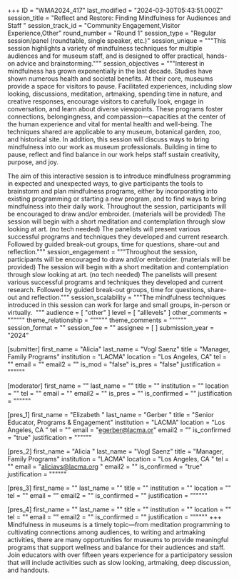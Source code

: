 +++
ID = "WMA2024_417"
last_modified = "2024-03-30T05:43:51.000Z"
session_title = "Reflect and Restore: Finding Mindfulness for Audiences and Staff "
session_track_id = "Community Engagement,Visitor Experience,Other"
round_number = "Round 1"
session_type = "Regular session/panel (roundtable, single speaker, etc.)"
session_unique = """This session highlights a variety of mindfulness techniques for multiple audiences and for museum staff, and is designed to offer practical, hands-on advice and brainstorming."""
session_objectives = """Interest in mindfulness has grown exponentially in the last decade. Studies have shown numerous health and societal benefits. At their core, museums provide a space for visitors to pause. Facilitated experiences, including slow looking, discussions, meditation, artmaking, spending time in nature, and creative responses, encourage visitors to carefully look, engage in conversation, and learn about diverse viewpoints. These programs foster connections, belongingness, and compassion—capacities at the center of the human experience and vital for mental health and well-being. The techniques shared are applicable to any museum, botanical garden, zoo, and historical site. In addition, this session will discuss ways to bring mindfulness into our work as museum professionals. Building in time to pause, reflect and find balance in our work helps staff sustain creativity, purpose, and joy. 

The aim of this interactive session is to introduce mindfulness programming in expected and unexpected ways, to give participants the tools to brainstorm and plan mindfulness programs, either by incorporating into existing programming or starting a new program, and to find ways to bring mindfulness into their daily work. 
Throughout the session, participants will be encouraged to draw and/or embroider. (materials will be provided) 
The session will begin with a short meditation and contemplation through slow looking at art. (no tech needed) 
The panelists will present various successful programs and techniques they developed and current research. Followed by guided break-out groups, time for questions, share-out and reflection."""
session_engagement = """Throughout the session, participants will be encouraged to draw and/or embroider. (materials will be provided) 
The session will begin with a short meditation and contemplation through slow looking at art. (no tech needed) 
The panelists will present various successful programs and techniques they developed and current research. Followed by guided break-out groups, time for questions, share-out and reflection."""
session_scalability = """The mindfulness techniques introduced in this session can work for large and small groups, in-person or virtually. 
"""
audience = [ "other" ]
level = [ "alllevels" ]
other_comments = """"""
theme_relationship = """"""
theme_comments = """"""
session_format = ""
session_fee = ""
assignee = [  ]
submission_year = "2024"

[submitter]
first_name = "Alicia"
last_name = "Vogl Saenz"
title = "Manager, Family Programs"
institution = "LACMA"
location = "Los Angeles, CA"
tel = ""
email = ""
email2 = ""
is_mod = "false"
is_pres = "false"
justification = """"""

[moderator]
first_name = ""
last_name = ""
title = ""
institution = ""
location = ""
tel = ""
email = ""
email2 = ""
is_pres = ""
is_confirmed = ""
justification = """"""

[pres_1]
first_name = "Elizabeth "
last_name = "Gerber "
title = "Senior Educator, Programs & Engagement"
institution = "LACMA"
location = "Los Angeles, CA "
tel = ""
email = "egerber@lacma.or"
email2 = ""
is_confirmed = "true"
justification = """"""

[pres_2]
first_name = "Alicia "
last_name = "Vogl Saenz"
title = "Manager, Family Programs"
institution = "LACMA"
location = "Los Angeles, CA "
tel = ""
email = "aliciavs@lacma.org "
email2 = ""
is_confirmed = "true"
justification = """"""

[pres_3]
first_name = ""
last_name = ""
title = ""
institution = ""
location = ""
tel = ""
email = ""
email2 = ""
is_confirmed = ""
justification = """"""

[pres_4]
first_name = ""
last_name = ""
title = ""
institution = ""
location = ""
tel = ""
email = ""
email2 = ""
is_confirmed = ""
justification = """"""
+++
Mindfulness in museums is a timely topic—from meditation programming to cultivating connections among audiences, to writing and artmaking activities, there are many opportunities for museums to provide meaningful programs that support wellness and balance for their audiences and staff. Join educators with over fifteen years experience for a participatory session that will include activities such as slow looking, artmaking, deep discussion, and handouts. 
